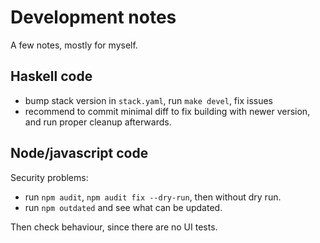 # Development notes

A few notes, mostly for myself.

## Haskell code

* bump stack version in `stack.yaml`, run `make devel`, fix issues
* recommend to commit minimal diff to fix building with newer version, and run
  proper cleanup afterwards.

## Node/javascript code

Security problems:

* run `npm audit`, `npm audit fix --dry-run`, then without dry run.
* run `npm outdated` and see what can be updated.

Then check behaviour, since there are no UI tests.
